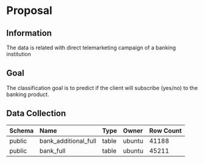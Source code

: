 # Proposal

## Information

The data is related with direct telemarketing campaign of a banking institution

## Goal

The classification goal is to predict if the client will subscribe (yes/no) to the banking product.

## Data Collection

|Schema|Name|Type|Owner|Row Count|
|:---|:---|:---|:---|:---|
|public|bank_additional_full|table|ubuntu|41188|
|public|bank_full|table|ubuntu|45211|
 